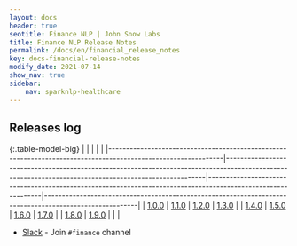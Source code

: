 ```yaml
---
layout: docs
header: true
seotitle: Finance NLP | John Snow Labs
title: Finance NLP Release Notes
permalink: /docs/en/financial_release_notes
key: docs-financial-release-notes
modify_date: 2021-07-14
show_nav: true
sidebar:
    nav: sparknlp-healthcare
---
```


<div class="h3-box" markdown="1">

## Releases log

{:.table-model-big}
| 	                                                                                                            |                                                                                                                                                      |                                                                                                             |                                                                                                        |
|--------------------------------------------------------------------------------------------------------------|------------------------------------------------------------------------------------------------------------------------------------------------------|-------------------------------------------------------------------------------------------------------------|--------------------------------------------------------------------------------------------------------|
| [1.0.0](https://medium.com/spark-nlp/spark-nlp-for-finance-is-released-cfa3cc7b9faa)                         | [1.1.0](https://medium.com/spark-nlp/finance-nlp-1-1-0-for-spark-nlp-has-been-released-9adf8339fe0a)                                                 | [1.2.0](https://gaddesaishailesh.medium.com/finance-nlp-1-2-0-for-spark-nlp-has-been-released-6250a52eb704) | [1.3.0](https://medium.com/@muhendisbp/finance-nlp-1-3-0-for-spark-nlp-has-been-released-7b4ed8a10f9c) |
| [1.4.0](https://medium.com/@gaddesaishailesh/finance-nlp-1-4-0-for-spark-nlp-has-been-released-c18966c6c1a6) | [1.5.0](https://medium.com/@jjmcarrascosa/finance-nlp-1-5-0-is-out-9b194ccabc46)                                                                     | [1.6.0](https://medium.com/@jjmcarrascosa/finance-nlp-1-6-0-release-notes-b14707815e30)                     | [1.7.0](https://medium.com/john-snow-labs/finance-nlp-1-7-0-3c8b0cb8fce1)                              |
| [1.8.0](https://medium.com/john-snow-labs/finance-nlp-1-8-0-d0f1a466f16b)                                    | [1.9.0](https://medium.com/@jjmcarrascosa/responsibility-reports-large-financial-ner-financial-items-classification-sentiment-analysis-bfcacb87a2c4) |                                                                                                             |                                                                                                        |

- [Slack](https://join.slack.com/t/spark-nlp/shared_invite/zt-198dipu77-L3UWNe_AJ8xqDk0ivmih5Q) - Join `#finance` channel

</div>